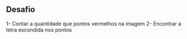 ## Desafio

1- Contar a quantidade que pontos vermelhos na imagem
2- Encontrar a letra escondida nos pontos
